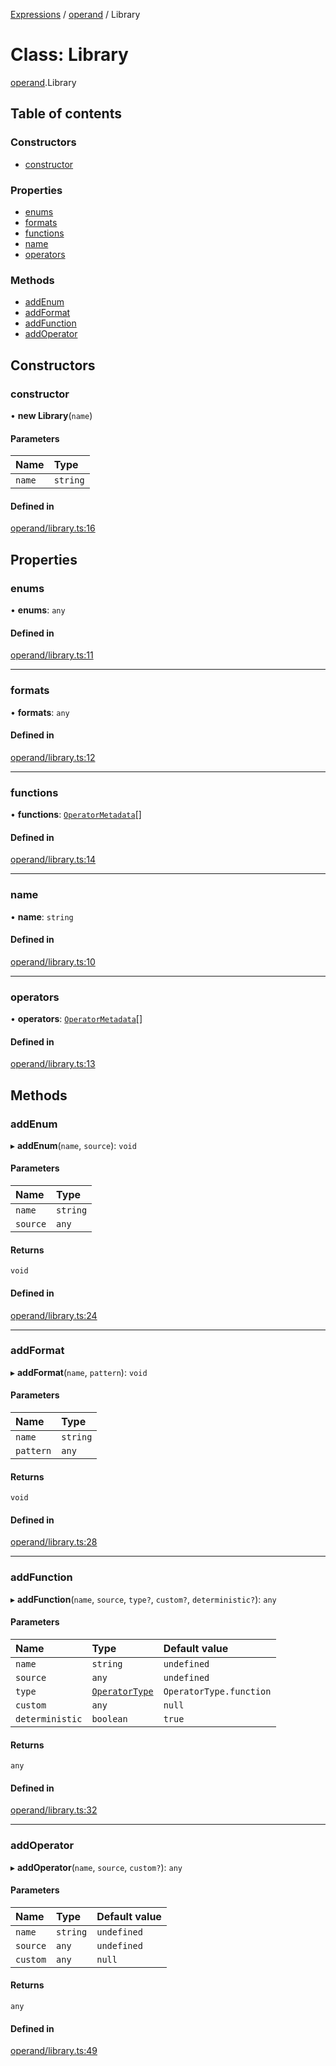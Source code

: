 [Expressions](../README.md) / [operand](../modules/operand.md) / Library

# Class: Library

[operand](../modules/operand.md).Library

## Table of contents

### Constructors

- [constructor](operand.Library.md#constructor)

### Properties

- [enums](operand.Library.md#enums)
- [formats](operand.Library.md#formats)
- [functions](operand.Library.md#functions)
- [name](operand.Library.md#name)
- [operators](operand.Library.md#operators)

### Methods

- [addEnum](operand.Library.md#addenum)
- [addFormat](operand.Library.md#addformat)
- [addFunction](operand.Library.md#addfunction)
- [addOperator](operand.Library.md#addoperator)

## Constructors

### constructor

• **new Library**(`name`)

#### Parameters

| Name | Type |
| :------ | :------ |
| `name` | `string` |

#### Defined in

[operand/library.ts:16](https://github.com/FlavioLionelRita/3xpr/blob/a373ee9/src/lib/operand/library.ts#L16)

## Properties

### enums

• **enums**: `any`

#### Defined in

[operand/library.ts:11](https://github.com/FlavioLionelRita/3xpr/blob/a373ee9/src/lib/operand/library.ts#L11)

___

### formats

• **formats**: `any`

#### Defined in

[operand/library.ts:12](https://github.com/FlavioLionelRita/3xpr/blob/a373ee9/src/lib/operand/library.ts#L12)

___

### functions

• **functions**: [`OperatorMetadata`](../interfaces/model.OperatorMetadata.md)[]

#### Defined in

[operand/library.ts:14](https://github.com/FlavioLionelRita/3xpr/blob/a373ee9/src/lib/operand/library.ts#L14)

___

### name

• **name**: `string`

#### Defined in

[operand/library.ts:10](https://github.com/FlavioLionelRita/3xpr/blob/a373ee9/src/lib/operand/library.ts#L10)

___

### operators

• **operators**: [`OperatorMetadata`](../interfaces/model.OperatorMetadata.md)[]

#### Defined in

[operand/library.ts:13](https://github.com/FlavioLionelRita/3xpr/blob/a373ee9/src/lib/operand/library.ts#L13)

## Methods

### addEnum

▸ **addEnum**(`name`, `source`): `void`

#### Parameters

| Name | Type |
| :------ | :------ |
| `name` | `string` |
| `source` | `any` |

#### Returns

`void`

#### Defined in

[operand/library.ts:24](https://github.com/FlavioLionelRita/3xpr/blob/a373ee9/src/lib/operand/library.ts#L24)

___

### addFormat

▸ **addFormat**(`name`, `pattern`): `void`

#### Parameters

| Name | Type |
| :------ | :------ |
| `name` | `string` |
| `pattern` | `any` |

#### Returns

`void`

#### Defined in

[operand/library.ts:28](https://github.com/FlavioLionelRita/3xpr/blob/a373ee9/src/lib/operand/library.ts#L28)

___

### addFunction

▸ **addFunction**(`name`, `source`, `type?`, `custom?`, `deterministic?`): `any`

#### Parameters

| Name | Type | Default value |
| :------ | :------ | :------ |
| `name` | `string` | `undefined` |
| `source` | `any` | `undefined` |
| `type` | [`OperatorType`](../enums/model.OperatorType.md) | `OperatorType.function` |
| `custom` | `any` | `null` |
| `deterministic` | `boolean` | `true` |

#### Returns

`any`

#### Defined in

[operand/library.ts:32](https://github.com/FlavioLionelRita/3xpr/blob/a373ee9/src/lib/operand/library.ts#L32)

___

### addOperator

▸ **addOperator**(`name`, `source`, `custom?`): `any`

#### Parameters

| Name | Type | Default value |
| :------ | :------ | :------ |
| `name` | `string` | `undefined` |
| `source` | `any` | `undefined` |
| `custom` | `any` | `null` |

#### Returns

`any`

#### Defined in

[operand/library.ts:49](https://github.com/FlavioLionelRita/3xpr/blob/a373ee9/src/lib/operand/library.ts#L49)
